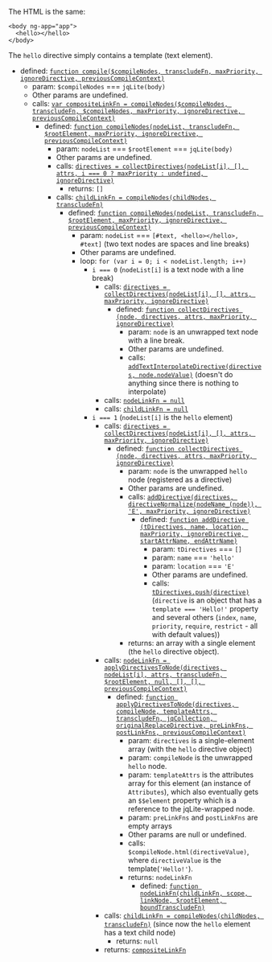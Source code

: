 The HTML is the same:
```
<body ng-app="app">
  <hello></hello>
</body>
```
The `hello` directive simply contains a template (text element).

* defined: [`function compile($compileNodes, transcludeFn, maxPriority, ignoreDirective, previousCompileContext)`](https://github.com/angular/angular.js/tree/7884c25643bc6c051436a25ce3680f80094b629c/src/ng/compile.js#L854-855)
  * param: `$compileNodes` === `jqLite(body)`
  * Other params are undefined.
  * calls: [`var compositeLinkFn = compileNodes($compileNodes, transcludeFn, $compileNodes, maxPriority, ignoreDirective, previousCompileContext)`](https://github.com/angular/angular.js/tree/7884c25643bc6c051436a25ce3680f80094b629c/src/ng/compile.js#868-870)
    * defined: [`function compileNodes(nodeList, transcludeFn, $rootElement, maxPriority, ignoreDirective, previousCompileContext)`](https://github.com/angular/angular.js/tree/7884c25643bc6c051436a25ce3680f80094b629c/src/ng/compile.js#916-917)
      * param: `nodeList` === `$rootElement` === `jqLite(body)`
      * Other params are undefined.
      * calls: [`directives = collectDirectives(nodeList[i], [], attrs, i === 0 ? maxPriority : undefined, ignoreDirective)`](https://github.com/angular/angular.js/tree/7884c25643bc6c051436a25ce3680f80094b629c/src/ng/compile.js#925-926)
        * returns: `[]`
      * calls: [`childLinkFn = compileNodes(childNodes, transcludeFn)`](https://github.com/angular/angular.js/tree/7884c25643bc6c051436a25ce3680f80094b629c/src/ng/compile.js#937-944)
        * defined: [`function compileNodes(nodeList, transcludeFn, $rootElement, maxPriority, ignoreDirective, previousCompileContext)`](https://github.com/angular/angular.js/tree/7884c25643bc6c051436a25ce3680f80094b629c/src/ng/compile.js#916-917)
          * param: `nodeList` === `[#text, <hello></hello>, #text]` (two text nodes are spaces and line breaks)
          * Other params are undefined.
          * loop: `for (var i = 0; i < nodeList.length; i++)`
            * `i === 0` (`nodeList[i]` is a text node with a line break)
              * calls: [`directives = collectDirectives(nodeList[i], [], attrs, maxPriority, ignoreDirective)`](https://github.com/angular/angular.js/tree/7884c25643bc6c051436a25ce3680f80094b629c/src/ng/compile.js#925-926)
                * defined: [`function collectDirectives (node, directives, attrs, maxPriority, ignoreDirective)`](https://github.com/angular/angular.js/tree/7884c25643bc6c051436a25ce3680f80094b629c/src/ng/compile.js#1031)
                  * param: `node` is an unwrapped text node with a line break.
                  * Other params are undefined.
                  * calls: [`addTextInterpolateDirective(directives, node.nodeValue)`](https://github.com/angular/angular.js/tree/7884c25643bc6c051436a25ce3680f80094b629c/src/ng/compile.js#1096) (doesn't do anything since there is nothing to interpolate)
              * calls: [`nodeLinkFn = null`](https://github.com/angular/angular.js/tree/7884c25643bc6c051436a25ce3680f80094b629c/src/ng/compile.js#928-931)
              * calls: [`childLinkFn = null`](https://github.com/angular/angular.js/tree/7884c25643bc6c051436a25ce3680f80094b629c/src/ng/compile.js#937-944)
            * `i === 1` (`nodeList[i]` is the `hello` element)
              * calls: [`directives = collectDirectives(nodeList[i], [], attrs, maxPriority, ignoreDirective)`](https://github.com/angular/angular.js/tree/7884c25643bc6c051436a25ce3680f80094b629c/src/ng/compile.js#925-926)
                * defined: [`function collectDirectives (node, directives, attrs, maxPriority, ignoreDirective)`](https://github.com/angular/angular.js/tree/7884c25643bc6c051436a25ce3680f80094b629c/src/ng/compile.js#1031)
                  * param: `node` is the unwrapped `hello` node (registered as a directive)
                  * Other params are undefined.
                  * calls: [`addDirective(directives, directiveNormalize(nodeName_(node)), 'E', maxPriority, ignoreDirective)`](https://github.com/angular/angular.js/tree/7884c25643bc6c051436a25ce3680f80094b629c/src/ng/compile.js#1040-1041)
                    * defined: [`function addDirective (tDirectives, name, location, maxPriority, ignoreDirective, startAttrName, endAttrName)`](https://github.com/angular/angular.js/tree/7884c25643bc6c051436a25ce3680f80094b629c/src/ng/compile.js#1654-1655)
                      * param: `tDirectives` === `[]`
                      * param: `name` === `'hello'`
                      * param: `location` === `'E'`
                      * Other params are undefined.
                      * calls: [`tDirectives.push(directive)`](https://github.com/angular/angular.js/tree/7884c25643bc6c051436a25ce3680f80094b629c/src/ng/compile.js#1668) (`directive` is an object that has a `template === 'Hello!'` property and several others (`index`, `name`, `priority`, `require`, `restrict` - all with default values))
                  * returns: an array with a single element (the `hello` directive object).
              * calls: [`nodeLinkFn = applyDirectivesToNode(directives, nodeList[i], attrs, transcludeFn, $rootElement, null, [], [], previousCompileContext)`](https://github.com/angular/angular.js/tree/7884c25643bc6c051436a25ce3680f80094b629c/src/ng/compile.js#928-931)
                * defined: [`function applyDirectivesToNode(directives, compileNode, templateAttrs, transcludeFn, jqCollection, originalReplaceDirective, preLinkFns, postLinkFns, previousCompileContext)`](https://github.com/angular/angular.js/tree/7884c25643bc6c051436a25ce3680f80094b629c/src/ng/compile.js#1190-1192)
                  * param: `directives` is a single-element array (with the `hello` directive object)
                  * param: `compileNode` is the unwrapped `hello` node.
                  * param: `templateAttrs` is the attributes array for this element (an instance of `Attributes`), which also eventually gets an `$$element` property which is a reference to the jqLite-wrapped node.
                  * param: `preLinkFns` and `postLinkFns` are empty arrays
                  * Other params are null or undefined.
                  * calls: `$compileNode.html(directiveValue)`, where `directiveValue` is the template(`'Hello!'`).
                  * returns: `nodeLinkFn`
                    * defined: [`function nodeLinkFn(childLinkFn, scope, linkNode, $rootElement, boundTranscludeFn)`](https://github.com/angular/angular.js/tree/7884c25643bc6c051436a25ce3680f80094b629c/src/ng/compile.js#1454)
              * calls: [`childLinkFn = compileNodes(childNodes, transcludeFn)`](https://github.com/angular/angular.js/tree/7884c25643bc6c051436a25ce3680f80094b629c/src/ng/compile.js#937-944) (since now the `hello` element has a text child node)
                * returns: `null`
              * returns: [`compositeLinkFn`](https://github.com/angular/angular.js/tree/7884c25643bc6c051436a25ce3680f80094b629c/src/ng/compile.js#953)
